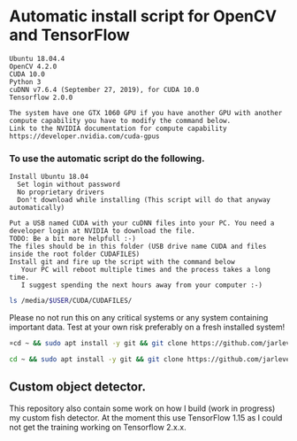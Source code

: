 # Automatic install script for OpenCV and TensorFlow



```
Ubuntu 18.04.4
OpenCV 4.2.0
CUDA 10.0
Python 3
cuDNN v7.6.4 (September 27, 2019), for CUDA 10.0
Tensorflow 2.0.0

The system have one GTX 1060 GPU if you have another GPU with another compute capability you have to modify the command below.
Link to the NVIDIA documentation for compute capability https://developer.nvidia.com/cuda-gpus

```

### To use the automatic script do the following.
```
Install Ubuntu 18.04
  Set login without password
  No proprietary drivers
  Don't download while installing (This script will do that anyway automatically)

Put a USB named CUDA with your cuDNN files into your PC. You need a developer login at NVIDIA to download the file.
TODO: Be a bit more helpfull :-)
The files should be in this folder (USB drive name CUDA and files inside the root folder CUDAFILES)
Install git and fire up the script with the command below
   Your PC will reboot multiple times and the process takes a long time.
   I suggest spending the next hours away from your computer :-)
```
```bash
ls /media/$USER/CUDA/CUDAFILES/
```

Please no not run this on any critical systems or any system containing important data. Test at your own risk preferably on a fresh installed system!

```bash
¤cd ~ && sudo apt install -y git && git clone https://github.com/jarleven/CUDA-OpenCV.git && cd CUDA-OpenCV/CUDA102-OpenCV420/ && ./setup.sh --arch_bin 6.1 --arch_ptx 6.1 --tensorflow_ver 1.15

cd ~ && sudo apt install -y git && git clone https://github.com/jarleven/CUDA-OpenCV.git && cd CUDA-OpenCV/CUDA102-OpenCV420/ && ./statemachine.sh

```


## Custom object detector.
This repository also contain some work on how I build (work in progress) my custom fish detector. At the moment this use TensorFlow 1.15 as I could not get the training working on Tensorflow 2.x.x.
